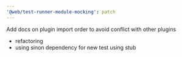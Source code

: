 ```yaml
---
'@web/test-runner-module-mocking': patch
---
```


Add docs on plugin import order to avoid conflict with other plugins  
+ refactoring
+ using sinon dependency for new test using stub
